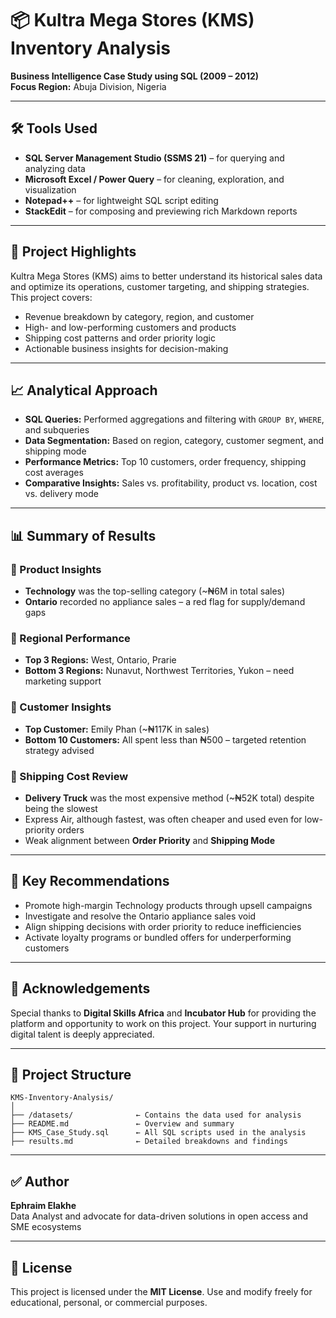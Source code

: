 # 📦 Kultra Mega Stores (KMS) Inventory Analysis

**Business Intelligence Case Study using SQL (2009 – 2012)**  
**Focus Region:** Abuja Division, Nigeria  

---

## 🛠️ Tools Used

- **SQL Server Management Studio (SSMS 21)** – for querying and analyzing data  
- **Microsoft Excel / Power Query** – for cleaning, exploration, and visualization  
- **Notepad++** – for lightweight SQL script editing  
- **StackEdit** – for composing and previewing rich Markdown reports  

---

## 🎯 Project Highlights

Kultra Mega Stores (KMS) aims to better understand its historical sales data and optimize its operations, customer targeting, and shipping strategies. This project covers:

- Revenue breakdown by category, region, and customer
- High- and low-performing customers and products
- Shipping cost patterns and order priority logic
- Actionable business insights for decision-making

---

## 📈 Analytical Approach

- **SQL Queries:** Performed aggregations and filtering with `GROUP BY`, `WHERE`, and subqueries  
- **Data Segmentation:** Based on region, category, customer segment, and shipping mode  
- **Performance Metrics:** Top 10 customers, order frequency, shipping cost averages  
- **Comparative Insights:** Sales vs. profitability, product vs. location, cost vs. delivery mode

---

## 📊 Summary of Results

### 🔹 Product Insights
- **Technology** was the top-selling category (~₦6M in total sales)
- **Ontario** recorded no appliance sales – a red flag for supply/demand gaps

### 🔹 Regional Performance
- **Top 3 Regions:** West, Ontario, Prarie  
- **Bottom 3 Regions:** Nunavut, Northwest Territories, Yukon – need marketing support

### 🔹 Customer Insights
- **Top Customer:** Emily Phan (~₦117K in sales)
- **Bottom 10 Customers:** All spent less than ₦500 – targeted retention strategy advised

### 🔹 Shipping Cost Review
- **Delivery Truck** was the most expensive method (~₦52K total) despite being the slowest  
- Express Air, although fastest, was often cheaper and used even for low-priority orders  
- Weak alignment between **Order Priority** and **Shipping Mode**

---

## 🧠 Key Recommendations

- Promote high-margin Technology products through upsell campaigns  
- Investigate and resolve the Ontario appliance sales void  
- Align shipping decisions with order priority to reduce inefficiencies  
- Activate loyalty programs or bundled offers for underperforming customers

---

## 🙏 Acknowledgements

Special thanks to **Digital Skills Africa** and **Incubator Hub** for providing the platform and opportunity to work on this project. Your support in nurturing digital talent is deeply appreciated.

---

## 📂 Project Structure

```
KMS-Inventory-Analysis/
│
├── /datasets/              ← Contains the data used for analysis
├── README.md               ← Overview and summary
├── KMS_Case_Study.sql      ← All SQL scripts used in the analysis
├── results.md              ← Detailed breakdowns and findings
```

---

## ✅ Author

**Ephraim Elakhe**  
Data Analyst and advocate for data-driven solutions in open access and SME ecosystems  

---

## 📎 License

This project is licensed under the **MIT License**. Use and modify freely for educational, personal, or commercial purposes.

